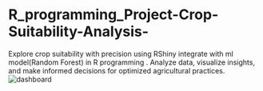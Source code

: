 # R_programming_Project-Crop-Suitability-Analysis-
Explore crop suitability with precision using RShiny integrate with ml model(Random Forest) in R programming . Analyze data, visualize insights, and make informed decisions for optimized agricultural practices.
![dashboard](https://github.com/Ds10011003/R_programming_Project-Crop-Suitability-Analysis-/assets/115359474/794be471-dec9-4a77-b9ba-599ba7edf1ed)
